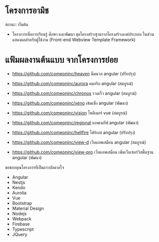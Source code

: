 # โครงการอามิช
สถานะ: เริ่มต้น
- โครงการเพื่อการเรียนรู้ ศึกษา และพัฒนา ชุดโครงสร้างฐานรากโครงสร้างองค์ประกอบ ในส่วนแสดงผลสำหรับผู้ใช้งาน (Front-end Webview Template Framework)

# แฟ้มผลงานต้นแบบ จากโครงการย่อย
- https://github.com/comeoninc/heaven นิ่มนวล angular (ปรับปรุง)
- https://github.com/comeoninc/aurora คมกริบ angular (สมบูรณ์)
- https://github.com/comeoninc/chronos รวดเร็ว angular (สมบูรณ์)
- https://github.com/comeoninc/xeno เข้มแข็ง angular (พัฒนา)

- https://github.com/comeoninc/vision โพลีเมอร์ vue (สมบูรณ์)
- https://github.com/comeoninc/regional แอพเนทีฟ angular (พัฒนา)
- https://github.com/comeoninc/hellfire ไฟร์เบส angular (ปรับปรุง)
- https://github.com/comeoninc/view-d เว็บแอพเสมือน angular (สมบูรณ์)
- https://github.com/comeoninc/view-pro เว็บแอพเสมือน เพิ่มเว็บเซอร์วิสพื้นฐาน angular (พัฒนา)

ขอขอบคุณโครงการที่เป็นแรงบัลดาลใจ
- Angular
- Nestjs
- Kendo
- Aurolia
- Vue
- Bootstrap
- Material Design
- Nodejs
- Webpack
- Firebase
- Typescript
- JQuery
